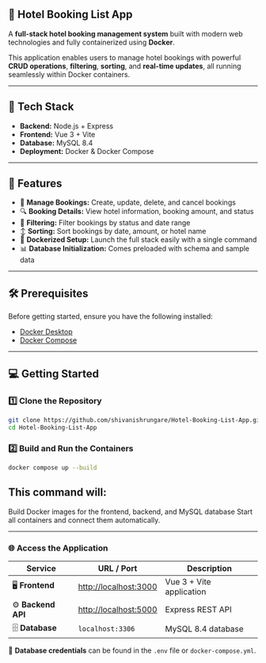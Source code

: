 ## 🏨 Hotel Booking List App

A **full-stack hotel booking management system** built with modern web technologies and fully containerized using **Docker**.

This application enables users to manage hotel bookings with powerful **CRUD operations**, **filtering**, **sorting**, and **real-time updates**, all running seamlessly within Docker containers.

---

## 🧩 Tech Stack

- **Backend:** Node.js + Express  
- **Frontend:** Vue 3 + Vite  
- **Database:** MySQL 8.4  
- **Deployment:** Docker & Docker Compose  

---

## 🚀 Features

- 📝 **Manage Bookings:** Create, update, delete, and cancel bookings  
- 🔍 **Booking Details:** View hotel information, booking amount, and status  
- 🎯 **Filtering:** Filter bookings by status and date range  
- ↕️ **Sorting:** Sort bookings by date, amount, or hotel name  
- 🐳 **Dockerized Setup:** Launch the full stack easily with a single command  
- 📊 **Database Initialization:** Comes preloaded with schema and sample data  

---

## 🛠️ Prerequisites

Before getting started, ensure you have the following installed:

- [Docker Desktop](https://www.docker.com/products/docker-desktop)  
- [Docker Compose](https://docs.docker.com/compose/)  

---

## 💻 Getting Started

### 1️⃣ Clone the Repository

```sh
git clone https://github.com/shivanishrungare/Hotel-Booking-List-App.git
cd Hotel-Booking-List-App
```

### 2️⃣ Build and Run the Containers
```sh
docker compose up --build
```

## This command will:

Build Docker images for the frontend, backend, and MySQL database
Start all containers and connect them automatically.

---

### 🌐 Access the Application

| **Service**     | **URL / Port**             | **Description**          |
|------------------|----------------------------|---------------------------|
| 🖥️ **Frontend**  | [http://localhost:3000](http://localhost:3000) | Vue 3 + Vite application |
| ⚙️ **Backend API** | [http://localhost:5000](http://localhost:5000) | Express REST API |
| 🗄️ **Database**  | `localhost:3306`          | MySQL 8.4 database |

🧾 **Database credentials** can be found in the `.env` file or `docker-compose.yml`.
